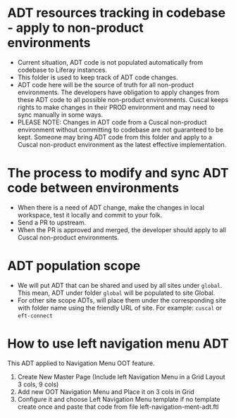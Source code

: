 # ADT resources tracking in codebase - apply to non-product environments
- Current situation, ADT code is not populated automatically from codebase to Liferay instances.
- This folder is used to keep track of ADT code changes.
- ADT code here will be the source of truth for all non-product environments. The developers have obligation to apply changes from these ADT code to all possible non-product environments. Cuscal keeps rights to make changes in their PROD environment and may need to sync manually in some ways.
- PLEASE NOTE: Changes in ADT code from a Cuscal non-product environment without committing to codebase are not guaranteed to be kept. Someone may bring ADT code from this folder and apply to a Cuscal non-product environment as the latest effective implementation.

# The process to modify and sync ADT code between environments
- When there is a need of ADT change, make the changes in local workspace, test it locally and commit to your folk.
- Send a PR to upstream.
- When the PR is approved and merged, the developer should apply to all Cuscal non-product environments.

# ADT population scope
- We will put ADT that can be shared and used by all sites under `global`. This mean, ADT under folder `global` will be populated to site Global.
- For other site scope ADTs, will place them under the corresponding site with folder name using the friendly URL of site. For example: `cuscal` or `eft-connect`

# How to use left navigation menu ADT

This ADT applied to Navigation Menu OOT feature.

1. Create New Master Page (Include left Navigation Menu in a Grid Layout 3 cols, 9 cols)
2. Add new OOT Navigation Menu and Place it on 3 cols in Grid 
3. Configure it and choose Left Navigation Menu template if no template create once and paste that code from file left-navigation-ment-adt.ftl
